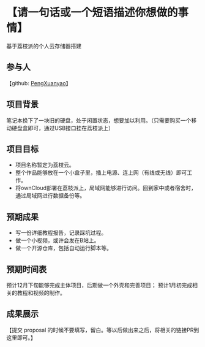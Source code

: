 # 【请一句话或一个短语描述你想做的事情】

基于荔枝派的个人云存储器搭建

## 参与人

【github: [PengXuanyao](https://github.com/PengXuanyao)】

## 项目背景

笔记本换下了一块旧的硬盘，处于闲置状态，想要加以利用。（只需要购买一个移动硬盘盒即可，通过USB接口挂在荔枝派上）

## 项目目标

* 项目名称暂定为荔枝云。
* 整个作品能够放在一个小盒子里，插上电源、连上网（有线或无线）即可工作。
* 将ownCloud部署在荔枝派上，局域网能够进行访问。回到家中或者宿舍时，通过局域网进行数据备份等。

## 预期成果

* 写一份详细教程报告，记录踩坑过程。
* 做一个小视频，或许会发在B站上。
* 做一个开源仓库，包括自动运行脚本等。

## 预期时间表

预计12月下旬能够完成主体项目，后期做一个外壳和完善项目；
预计1月初完成相关的教程和视频的制作。

## 成果展示

【提交 proposal 的时候不要填写，留白。等以后做出来之后，将相关的链接PR到这里即可。】

